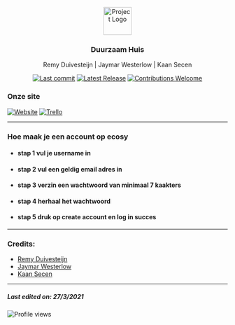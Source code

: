 <p align="center"><img src="https://twemoji.maxcdn.com/2/svg/1f4dd.svg" height="64" alt="Project Logo"></p>
<h3 align="center">Duurzaam Huis</h3>
<p align="center">Remy Duivesteijn | Jaymar Westerlow | Kaan Secen</p>
<p align="center">
    <a href="https://24114.hosts1.ma-cloud.nl/DuurZaamHuis/index.html"><img src="https://img.shields.io/github/last-commit/Remy2072/Duurzaam-Huis" alt="Last commit"></a>
    <a href="https://github.com/Remy2072/Duurzaam-Huis/releases/latest"><img src="https://img.shields.io/github/v/release/Remy2072/Duurzaam-Huis" alt="Latest Release"></a>
    <a href="https://github.com/Remy2072/Duurzaam-Huis/issues"><img src="https://img.shields.io/badge/contributions-welcome-ff69b4.svg" alt="Contributions Welcome"></a>
</p>

### Onze site

[![Website](https://img.shields.io/badge/-Website-2e343f?logo=google&logoColor=white&style=for-the-badge)](https://kaansecen.nl/Projects/DuurzaamHuis/pages/login.php)
[![Trello](https://img.shields.io/badge/-trello-2e343f?logo=Trello&logoColor=white&style=for-the-badge)](https://trello.com/b/ZbAc4eNT/team-ez-10)

---

### Hoe maak je een account op ecosy 

- #### stap 1 vul je username in 
 
- #### stap 2 vul een geldig email adres in 

- #### stap 3 verzin een wachtwoord van minimaal 7 kaakters 

- #### stap 4 herhaal het wachtwoord 

- #### stap 5 druk op create account en log in succes

---

### Credits: 
* [Remy Duivesteijn](https://github.com/Remy2072)
* [Jaymar Westerlow](https://github.com/Jaywesterlow)
* [Kaan Secen](https://github.com/KaanSecen)
---

##### Last edited on: 27/3/2021

![Profile views](https://visitor-badge.glitch.me/badge?page_id=ecosy.ecosy)